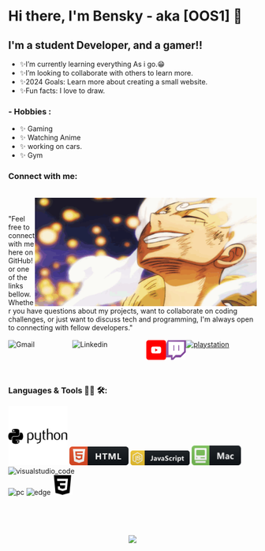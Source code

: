 # Hi there, I'm Bensky - aka [OOS1] 👋 

## I'm a student Developer, and a gamer!!

  - ✨I’m currently learning everything As i go.😁
  - ✨I’m looking to collaborate with others to learn more.
  - ✨2024 Goals: Learn more about creating a small website.
  - ✨Fun facts: I love to draw.
### - Hobbies : 
- ✨ Gaming
- ✨ Watching Anime
- ✨ working on cars.
- ✨ Gym
### Connect with me:
<p>
<!--<img height="220" width="450" align="right" alt="GIF" src="https://github.com/Xx-Ashutosh-xX/Xx-Ashutosh-xX/blob/master/assets/208593.gif">
-->
</br>
<img height="220" width="450" align="right" alt="gif" src="https://github.com/OOS1/OOS1/blob/main/gif/luffy-gear-5-one-piece.gif">
</br>
<br>
"Feel free to connect with me here on GitHub! or one of the links bellow. Whether you have questions about my projects, want to collaborate on coding challenges, or just want to discuss tech and programming, I'm always open to connecting with fellow developers."
 </br>
 </br>
<a href="mailto:benskysain@gmail.com">
 <img align="left" alt="Gmail" width="130" hight="100" src="https://github.com/Xx-Ashutosh-xX/Xx-Ashutosh-xX/blob/master/assets/icons/gmail.png" />
</a>
<a href="https://www.linkedin.com/in/bensky-sainvilus/">
  <img align="left" alt="Linkedin" width="150" hight="100" src="https://github.com/Xx-Ashutosh-xX/Xx-Ashutosh-xX/blob/master/assets/icons/linkedin.png" />
</a>
   <a href="https://www.youtube.com/@skybennation">
 <img align="left" alt="youtube" width="40" hight="100" src="https://github.com/OOS1/OOS1/blob/main/logos/youtube-logo-transparent.png" />
</a>
<a href="https://www.twitch.tv/skybenn">
  <img align="left" alt="twitch" width="40" height="40" src="https://github.com/OOS1/OOS1/blob/main/logos/2993756_twitch_social%20media_icon.png"
</a>
<a href="https://card.psnprofiles.com/1/skyben12.png">
<img src="https://github.com/Xx-Ashutosh-xX/Xx-Ashutosh-xX/blob/master/assets/icons/playstation@3x.png" alt="playstation" width="150" height="50" align=""left>
</a>
</br>
</br>
</br>
</a>
<!--
<a href="https://www.reddit.com/user/X_Ashutosh_X">
  <img align="left" alt=" Reddit" width="130" hight="100" src="https://github.com/Xx-Ashutosh-xX/Xx-Ashutosh-xX/blob/master/assets/icons/reddit.png" />
</a>
<a href="https://steamcommunity.com/profiles/76561198182224539/">
  <img align="left" alt="Steam" width="130" hight="100" src="https://github.com/Xx-Ashutosh-xX/Xx-Ashutosh-xX/blob/master/assets/icons/steam.png" />
</a>
 </p>
-->
</br>

### Languages & Tools 👨‍💻 🛠:

<p align="left">
<!-- For more icons please follow  https://github.com/MikeCodesDotNET/ColoredBadges -->
<img src="https://github.com/Xx-Ashutosh-xX/Xx-Ashutosh-xX/blob/master/assets/icons/python.png" alt="python" width="120" hight="60">
<img src="https://github.com/MikeCodesDotNET/ColoredBadges/blob/master/png/dev/languages/html%402x.png" alt="html" width="120" hight="60">
<img src="https://github.com/MikeCodesDotNET/ColoredBadges/blob/master/png/dev/languages/js%402x.png" alt="javascript" width="120" hight="60">
<!--
<img src="https://github.com/Xx-Ashutosh-xX/Xx-Ashutosh-xX/blob/master/assets/icons/ai.png" alt="AI" width="90" hight="50">
<img src="https://github.com/Xx-Ashutosh-xX/Xx-Ashutosh-xX/blob/master/assets/icons/bash.png" alt="bash" width="100" hight="50">
<img src="https://github.com/Xx-Ashutosh-xX/Xx-Ashutosh-xX/blob/master/assets/icons/datascience.png" alt="datascience" width="180" hight="50">
</br>
<img src="https://github.com/Xx-Ashutosh-xX/Xx-Ashutosh-xX/blob/master/assets/icons/google_cloud_platform.png" alt="google_cloud_platform" width="270" hight="50">
 -->
 <img src="https://github.com/MikeCodesDotNET/ColoredBadges/blob/master/png/devices/mac.png" alt="mac" width="100" height="40">
 <img src="https://github.com/Xx-Ashutosh-xX/Xx-Ashutosh-xX/blob/master/assets/icons/visualstudio_code.png" alt="visualstudio_code" width="240" hight="50">
</br>
<img src="https://github.com/Xx-Ashutosh-xX/Xx-Ashutosh-xX/blob/master/assets/icons/pc.png" alt="pc" width="100" hight="50">
<img src="https://github.com/Xx-Ashutosh-xX/Xx-Ashutosh-xX/blob/master/assets/icons/edge.png" alt="edge" width="100" hight="50">
<img src="logos/css3.svg" alt="css3"  width="40" hight="50">
</p>
</br>
</br>
</br>

<p align="center" >  
  <a href="https://github.com/anuraghazra/github-readme-stats"> 
<img  src="https://github-readme-stats.vercel.app/api?username=OOS1&&show_icons=true&theme=radical"/>
  </a>
  </p>

